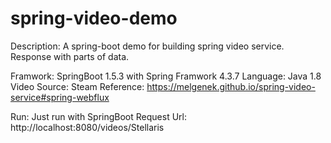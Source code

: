 # spring-video-demo

Description: A spring-boot demo for building spring video service. Response with parts of data.

Framwork: SpringBoot 1.5.3 with Spring Framwork 4.3.7
Language: Java 1.8
Video Source: Steam
Reference: https://melgenek.github.io/spring-video-service#spring-webflux

Run:
Just run with SpringBoot
Request Url: http://localhost:8080/videos/Stellaris
